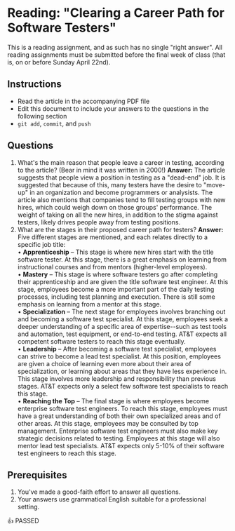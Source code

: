 Reading: "Clearing a Career Path for Software Testers"
=====================================================

This is a reading assignment, and as such has no single "right answer". All reading assignments must be submitted before the final week of class (that is, on or before Sunday April 22nd).

Instructions
------------

* Read the article in the accompanying PDF file
* Edit this document to include your answers to the questions in the following section
* `git add`, `commit`, and `push`

Questions
---------

1. What's the main reason that people leave a career in testing, according to the article? (Bear in mind it was written in 2000!) **Answer:** The article suggests that people view a position in testing as a "dead-end" job. It is suggested that because of this, many testers have the desire to "move-up" in an organization and become programmers or analysists. The article also mentions that companies tend to fill testing groups with new hires, which could weigh down on those groups' performance. The weight of taking on all the new hires, in addition to the stigma against testers, likely drives people away from testing positions.
1. What are the stages in their proposed career path for testers? **Answer:** Five different stages are mentioned, and each relates directly to a specific job title:  
• **Apprenticeship** – This stage is where new hires start with the title software tester. At this stage, there is a great emphasis on learning from instructional courses and from mentors (higher-level employees).  
• **Mastery** – This stage is where software testers go after completing their apprenticeship and are given the title software test engineer. At this stage, employees become a more important part of the daily testing processes, including test planning and execution. There is still some emphasis on learning from a mentor at this stage.  
• **Specialization** – The next stage for employees involves branching out and becoming a software test specialist. At this stage, employees seek a deeper understanding of a specific area of expertise--such as test tools and automation, test equipment, or end-to-end testing. AT&T expects all competent software testers to reach this stage eventually.  
• **Leadership** – After becoming a software test specialist, employees can strive to become a lead test specialist. At this position, employees are given a choice of learning even more about their area of specialization, or learning about areas that they have less experience in. This stage involves more leadership and responsibility than previous stages. AT&T expects only a select few software test specialists to reach this stage.  
• **Reaching the Top** – The final stage is where employees become enterprise software test engineers. To reach this stage, employees must have a great understanding of both their own specialized areas and of other areas. At this stage, employees may be consulted by top management. Enterprise software test engineers must also make key strategic decisions related to testing. Employees at this stage will also mentor lead test specialists. AT&T expects only 5-10% of their software test engineers to reach this stage.



Prerequisites
-------------

1. You've made a good-faith effort to answer all questions.
1. Your answers use grammatical English suitable for a professional setting.

:+1: PASSED
